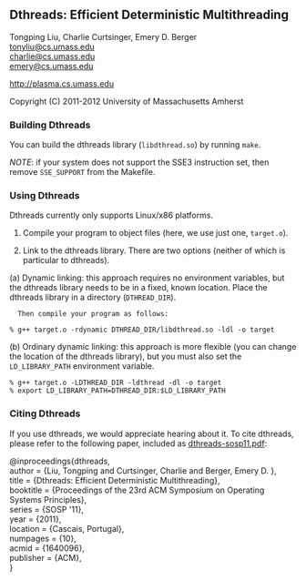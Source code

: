 Dthreads: Efficient Deterministic Multithreading
------------------------------------------------

Tongping Liu, Charlie Curtsinger, Emery D. Berger  
<tonyliu@cs.umass.edu>  
<charlie@cs.umass.edu>  
<emery@cs.umass.edu>  

<http://plasma.cs.umass.edu>

Copyright (C) 2011-2012 University of Massachusetts Amherst


### Building Dthreads ###

You can build the dthreads library (`libdthread.so`) by running `make`.

*NOTE*: if your system does not support the SSE3 instruction set, then
remove `SSE_SUPPORT` from the Makefile.


### Using Dthreads ###

Dthreads currently only supports Linux/x86 platforms.

1. Compile your program to object files (here, we use just one, `target.o`).

2. Link to the dthreads library. There are two options (neither of which
   is particular to dthreads).

  (a) Dynamic linking: this approach requires no environment variables,
      but the dthreads library needs to be in a fixed, known location.
      Place the dthreads library in a directory (`DTHREAD_DIR`).
      
      Then compile your program as follows:

	% g++ target.o -rdynamic DTHREAD_DIR/libdthread.so -ldl -o target  

  (b) Ordinary dynamic linking: this approach is more flexible (you can
      change the location of the dthreads library), but you must also
      set the `LD_LIBRARY_PATH` environment variable.

	% g++ target.o -LDTHREAD_DIR -ldthread -dl -o target  
	% export LD_LIBRARY_PATH=DTHREAD_DIR:$LD_LIBRARY_PATH  

### Citing Dthreads ###

If you use dthreads, we would appreciate hearing about it. To cite
dthreads, please refer to the following paper, included as
[dthreads-sosp11.pdf](dthreads/doc/dthreads-sosp11.pdf):

@inproceedings{dthreads,  
 author = {Liu, Tongping and Curtsinger, Charlie and Berger, Emery D. },  
 title = {Dthreads: Efficient Deterministic Multithreading},  
 booktitle = {Proceedings of the 23rd ACM Symposium on Operating Systems Principles},   
 series = {SOSP '11},  
 year = {2011},  
 location = {Cascais, Portugal},  
 numpages = {10},  
 acmid = {1640096},  
 publisher = {ACM},  
}   

